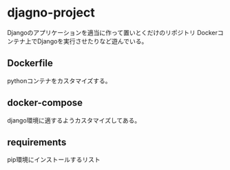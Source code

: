 # djagno-project
Djangoのアプリケーションを適当に作って置いとくだけのリポジトリ
Dockerコンテナ上でDjangoを実行させたりなど遊んでいる。

## Dockerfile
pythonコンテナをカスタマイズする。

## docker-compose
django環境に適するようカスタマイズしてある。

## requirements
pip環境にインストールするリスト